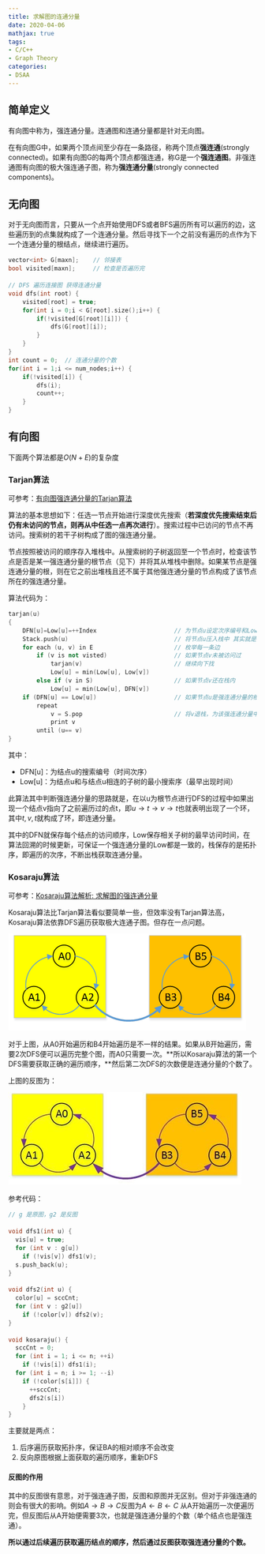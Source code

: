 ```yaml
---
title: 求解图的连通分量
date: 2020-04-06
mathjax: true
tags:
- C/C++
- Graph Theory
categories:
- DSAA
---
```


## 简单定义

有向图中称为，强连通分量。连通图和连通分量都是针对无向图。

在有向图G中，如果两个顶点间至少存在一条路径，称两个顶点**强连通**(strongly connected)。如果有向图G的每两个顶点都强连通，称G是一个**强连通图**。非强连通图有向图的极大强连通子图，称为**强连通分量**(strongly connected components)。

<!-- more -->

## 无向图

对于无向图而言，只要从一个点开始使用DFS或者BFS遍历所有可以遍历的边，这些遍历到的点集就构成了一个连通分量。然后寻找下一个之前没有遍历的点作为下一个连通分量的根结点，继续进行遍历。

```cpp
vector<int> G[maxn];    // 邻接表
bool visited[maxn];     // 检查是否遍历完

// DFS 遍历连接图 获得连通分量
void dfs(int root) {
    visited[root] = true;
    for(int i = 0;i < G[root].size();i++) {
        if(!visited[G[root][i]]) {
            dfs(G[root][i]);
        }
    }
}
int count = 0;	// 连通分量的个数
for(int i = 1;i <= num_nodes;i++) {
    if(!visited[i]) {
        dfs(i);
        count++;
    }
}
```

## 有向图

下面两个算法都是$O(N+E)$的复杂度

### Tarjan算法

可参考：[有向图强连通分量的Tarjan算法](https://www.byvoid.com/zhs/blog/scc-tarjan)

算法的基本思想如下：任选一节点开始进行深度优先搜索（**若深度优先搜索结束后仍有未访问的节点，则再从中任选一点再次进行**）。搜索过程中已访问的节点不再访问。搜索树的若干子树构成了图的强连通分量。

节点按照被访问的顺序存入堆栈中。从搜索树的子树返回至一个节点时，检查该节点是否是某一强连通分量的根节点（见下）并将其从堆栈中删除。如果某节点是强连通分量的根，则在它之前出堆栈且还不属于其他强连通分量的节点构成了该节点所在的强连通分量。

算法代码为：

```cpp
tarjan(u)
{
    DFN[u]=Low[u]=++Index                      // 为节点u设定次序编号和Low初值
    Stack.push(u)                              // 将节点u压入栈中 其实就是保存拓扑序
    for each (u, v) in E                       // 枚举每一条边
        if (v is not visted)                   // 如果节点v未被访问过
            tarjan(v)                          // 继续向下找
            Low[u] = min(Low[u], Low[v])
        else if (v in S)                       // 如果节点v还在栈内
            Low[u] = min(Low[u], DFN[v])
    if (DFN[u] == Low[u])                      // 如果节点u是强连通分量的根
        repeat
            v = S.pop                          // 将v退栈，为该强连通分量中一个顶点
            print v
        until (u== v)
}
```

其中：

- DFN[u]：为结点u的搜索编号（时间次序）
- Low[u]：为结点u和与结点u相连的子树的最小搜索序（最早出现时间）

此算法其中判断强连通分量的思路就是，在以u为根节点进行DFS的过程中如果出现一个结点v指向了之前遍历过的点t，即$u \rightarrow t \rightarrow v \rightarrow t$也就表明出现了一个环，其中$t,v,t$就构成了环，即连通分量。

其中的DFN就保存每个结点的访问顺序，Low保存相关子树的最早访问时间，在算法回溯的时候更新，可保证一个强连通分量的Low都是一致的，栈保存的是拓扑序，即遍历的次序，不断出栈获取连通分量。

### Kosaraju算法

可参考：[Kosaraju算法解析: 求解图的强连通分量](https://www.cnblogs.com/nullzx/p/6437926.html)

Kosaraju算法比Tarjan算法看似要简单一些，但效率没有Tarjan算法高，Kosaraju算法依靠DFS遍历获取极大连通子图。但存在一点问题。

![](\assets\ArticleImg\2020\connected-components-1.png)

对于上图，从A0开始遍历和B4开始遍历是不一样的结果。如果从B开始遍历，需要2次DFS便可以遍历完整个图，而A0只需要一次。**所以Kosaraju算法的第一个DFS需要获取正确的遍历顺序，**然后第二次DFS的次数便是连通分量的个数了。

上图的反图为：

![](\assets\ArticleImg\2020\connected-components-2.jpg)

参考代码：

```cpp
// g 是原图，g2 是反图

void dfs1(int u) {
  vis[u] = true;
  for (int v : g[u])
    if (!vis[v]) dfs1(v);
  s.push_back(u);
}

void dfs2(int u) {
  color[u] = sccCnt;
  for (int v : g2[u])
    if (!color[v]) dfs2(v);
}

void kosaraju() {
  sccCnt = 0;
  for (int i = 1; i <= n; ++i)
    if (!vis[i]) dfs1(i);
  for (int i = n; i >= 1; --i)
    if (!color[s[i]]) {
      ++sccCnt;
      dfs2(s[i])
    }
}
```

主要就是两点：

1. 后序遍历获取拓扑序，保证BA的相对顺序不会改变
2. 反向原图根据上面获取的遍历顺序，重新DFS

#### 反图的作用

其中的反图很有意思，对于强连通子图，反图和原图并无区别。但对于非强连通的则会有很大的影响。例如$A \rightarrow B \rightarrow C$反图为$A \leftarrow B \leftarrow C$ 从A开始遍历一次便遍历完，但反图后从A开始便需要3次，也就是强连通分量的个数（单个结点也是强连通）。

**所以通过后续遍历获取遍历结点的顺序，然后通过反图获取强连通分量的个数。**


